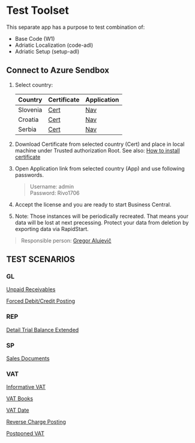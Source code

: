 # Test Toolset

This separate app has a purpose to test combination of:
- Base Code (W1)
- Adriatic Localization (code-adl)
- Adriatic Setup (setup-adl)

## Connect to Azure Sendbox

1. Select country:

    Country|Certificate|Application
    -------|-----------|-----------
    Slovenia|[Cert](http://w1-130-24069-si.westeurope.azurecontainer.io:8080/certificate.cer)|[Nav](https://w1-130-24069-si.westeurope.azurecontainer.io/NAV)
    Croatia|[Cert](http://w1-130-24069-hr.westeurope.azurecontainer.io:8080/certificate.cer)|[Nav](https://w1-130-24069-hr.westeurope.azurecontainer.io/NAV)
    Serbia|[Cert](http://w1-130-24069-rs.westeurope.azurecontainer.io:8080/certificate.cer)|[Nav](https://w1-130-24069-rs.westeurope.azurecontainer.io/NAV)

2. Download Certificate from selected country (Cert) and place in local machine under Trusted authorization Root. See also: [How to install certificate](https://msdn.microsoft.com/en-us/library/cc750534.aspx?f=255&MSPPError=-2147217396)
3. Open Application link from selected country (App) and use following passwords.
    > Username: admin<br>
    > Password: Rivo1706
4. Accept the license and you are ready to start Business Central.
5. Note: Those instances will be periodically recreated. That means your data will be lost at next precessing. Protect your data from deletion by exporting data via RapidStart.

> Responsible person: [Gregor Alujevič](https://github.com/gregoral)



## TEST SCENARIOS

### GL

[Unpaid Receivables](UnpaidReceivables.md)<br>

[Forced Debit/Credit Posting](ForcedDebitCrediPosting.md)

### REP

[Detail Trial Balance Extended](DetailTrialBalanceExtended.md)


### SP

[Sales Documents](SalesDocuments.md)

### VAT

[Informative VAT](InformativeVAT.md)<br>

[VAT Books](VATBooks.md)<br>

[VAT Date](VATDate.md)<br>

[Reverse Charge Posting](ReverseChargePosting.md)<br>

[Postponed VAT](PostponedReverseChargePosting.md)